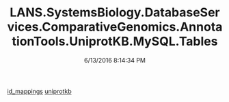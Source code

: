 ﻿---
title: LANS.SystemsBiology.DatabaseServices.ComparativeGenomics.AnnotationTools.UniprotKB.MySQL.Tables
date: 6/13/2016 8:14:34 PM
---

[id_mappings](T-LANS.SystemsBiology.DatabaseServices.ComparativeGenomics.AnnotationTools.UniprotKB.MySQL.Tables.id_mappings.html)
[uniprotkb](T-LANS.SystemsBiology.DatabaseServices.ComparativeGenomics.AnnotationTools.UniprotKB.MySQL.Tables.uniprotkb.html)
